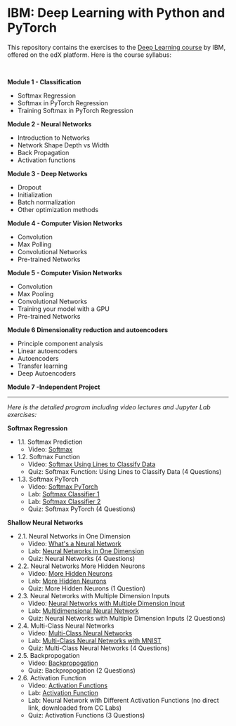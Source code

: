 # IBM: Deep Learning with Python and PyTorch


This repository contains the exercises to the <a href="https://www.edx.org/learn/deep-learning/ibm-deep-learning-with-python-and-pytorch" target="_blank" rel="noopener noreferrer">Deep Learning course</a> by IBM, offered on the edX platform. Here is the course syllabus:

<br>
<p><strong>Module 1 - Classification</strong></p>
<ul>
<li>Softmax Regression</li>
<li>Softmax in PyTorch Regression</li>
<li>Training Softmax in PyTorch Regression</li>
</ul>
<p><strong>Module 2 - Neural Networks</strong></p>
<ul>
<li>Introduction to Networks</li>
<li>Network Shape Depth vs Width</li>
<li>Back Propagation</li>
<li>Activation functions</li>
</ul>
<p><strong>Module 3 - Deep Networks</strong></p>
<ul>
<li>Dropout</li>
<li>Initialization</li>
<li>Batch normalization</li>
<li>Other optimization methods</li>
</ul>
<p><strong>Module 4 - Computer Vision Networks</strong></p>
<ul>
<li>Convolution</li>
<li>Max Polling</li>
<li>Convolutional Networks</li>
<li>Pre-trained Networks</li>
</ul>
<p><strong>Module 5 - Computer Vision Networks</strong></p>
<ul>
<li>Convolution</li>
<li>Max Pooling</li>
<li>Convolutional Networks</li>
<li>Training your model with a GPU</li>
<li>Pre-trained Networks</li>
</ul>
<p><strong>Module 6 Dimensionality reduction and autoencoders</strong></p>
<ul>
<li>Principle component analysis </li>
<li>Linear autoencoders </li>
<li>Autoencoders </li>
<li>Transfer learning </li>
<li>Deep Autoencoders</li>
</ul>
<p><strong>Module 7 -Independent Project</strong></p>


---


*Here is the detailed program including video lectures and Jupyter Lab exercises:*

**Softmax Regression**

- 1.1. Softmax Prediction
    - Video: <a href="https://youtu.be/E0OeDg-xVqs?si=dRQt1JzrRUJDqQeZ">Softmax</a>
- 1.2. Softmax Function
    - Video: <a href="https://youtu.be/znjznjByF6k?si=diTSUB64w8UaZhzN">Softmax Using Lines to Classify Data</a>
    - Quiz: Softmax Function: Using Lines to Classify Data (4 Questions)
- 1.3. Softmax PyTorch
    - Video: <a href="https://youtu.be/UqUlku5bjK0?si=y08eInA0UBuxmNWk">Softmax PyTorch</a>
    - Lab: <a href="https://cf-courses-data.s3.us.cloud-object-storage.appdomain.cloud/IBMDeveloperSkillsNetwork-DL0110EN-SkillsNetwork/Template/Version_3/Chapter_5/5.4softmax_in_one_dimension_v2.ipynb">Softmax Classifier 1</a>
    - Lab: <a href="https://cf-courses-data.s3.us.cloud-object-storage.appdomain.cloud/IBMDeveloperSkillsNetwork-DL0110EN-SkillsNetwork/Template/Version_3/Chapter_6/6.2lab_predicting__MNIST_using_Softmax_v2.ipynb">Softmax Classifier 2</a>
    - Quiz: Softmax PyTorch (4 Questions)

**Shallow Neural Networks**

- 2.1. Neural Networks in One Dimension
    - Video: <a href="https://youtu.be/Ne92tLtJQKI?si=JlXqeUOAW7Ufu6_h">What's a Neural Network</a>
    - Lab: <a href="https://cf-courses-data.s3.us.cloud-object-storage.appdomain.cloud/IBMDeveloperSkillsNetwork-DL0110EN-SkillsNetwork/Template/Version_3/Chapter_7/7.1_simple1hiddenlayer.ipynb">Neural Networks in One Dimension</a>
    - Quiz: Neural Networks (4 Questions)
- 2.2. Neural Networks More Hidden Neurons
    - Video: <a href="https://youtu.be/PsR15tr14JQ?si=E9UHaE_UmjMXWjlD">More Hidden Neurons</a>
    - Lab: <a href="https://cf-courses-data.s3.us.cloud-object-storage.appdomain.cloud/IBMDeveloperSkillsNetwork-DL0110EN-SkillsNetwork/Template/Version_3/Chapter_7/7.2multiple_neurons.ipynb">More Hidden Neurons</a>
    - Quiz: More Hidden Neurons (1 Question)
- 2.3. Neural Networks with Multiple Dimension Inputs
    - Video: <a href="https://youtu.be/JF-gl-x0qZ8?si=7Eew5Hi4DE_ss-k_">Neural Networks with Multiple Dimension Input</a>
    - Lab: <a href="https://cf-courses-data.s3.us.cloud-object-storage.appdomain.cloud/IBMDeveloperSkillsNetwork-DL0110EN-SkillsNetwork/Template/Version_3
    /Chapter_7/7.3xor_v2.ipynb">Multidimensional Neural Network</a>
    - Quiz: Neural Networks with Multiple Dimension Inputs (2 Questions)
- 2.4. Multi-Class Neural Networks
    - Video: <a href="https://youtu.be/K607htnmsBg?si=dnhLoG9KUMMI1ZK7">Multi-Class Neural Networks</a>
    - Lab: <a href="https://cf-courses-data.s3.us.cloud-object-storage.appdomain.cloud/IBMDeveloperSkillsNetwork-DL0110EN-SkillsNetwork/Template/Version_3/Chapter_7/7.4one_layer_neural_network_MNIST.ipynb">Multi-Class Neural Networks with MNIST</a>
    - Quiz: Multi-Class Neural Networks (4 Questions)
- 2.5. Backpropogation
    - Video: <a href="https://youtu.be/F3htHtyvMa4?si=IM_iMlsji7srOsqV">Backpropogation</a>
    - Quiz: Backpropogation (2 Questions)
- 2.6. Activation Function
    - Video: <a href="https://youtu.be/S3upOk_Tt4U?si=JRI8sJdPeJ0dSWNH">Activation Functions</a>
    - Lab: <a href="https://cf-courses-data.s3.us.cloud-object-storage.appdomain.cloud/IBMDeveloperSkillsNetwork-DL0110EN-SkillsNetwork/Template/Version_3/Chapter_7/7.5.1activationfuction_v2.ipynb">Activation Function</a>
    - Lab: Neural Network with Different Activation Functions (no direct link, downloaded from CC Labs)
    - Quiz: Activation Functions (3 Questions)

